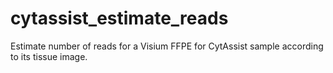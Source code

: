 # cytassist_estimate_reads
Estimate number of reads for a Visium FFPE for CytAssist sample according to its tissue image.
